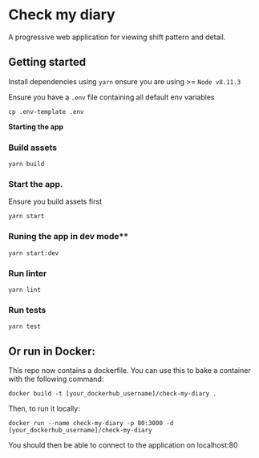 # Check my diary

A progressive web application for viewing shift pattern and detail.

## Getting started
Install dependencies using `yarn` ensure you are using >= `Node v8.11.3`

Ensure you have a `.env` file containing all default env variables

`cp .env-template .env`

**Starting the app**

### Build assets
`yarn build`

### Start the app.

Ensure you build assets first

`yarn start`

### Runing the app in dev mode**

`yarn start:dev`

### Run linter

`yarn lint`

### Run tests

`yarn test`

## Or run in Docker:

This repo now contains a dockerfile. You can use this to bake a container with the following command:

`docker build -t [your_dockerhub_username]/check-my-diary .`

Then, to run it locally:

`docker run --name check-my-diary -p 80:3000 -d [your_dockerhub_username]/check-my-diary`

You should then be able to connect to the application on localhost:80
